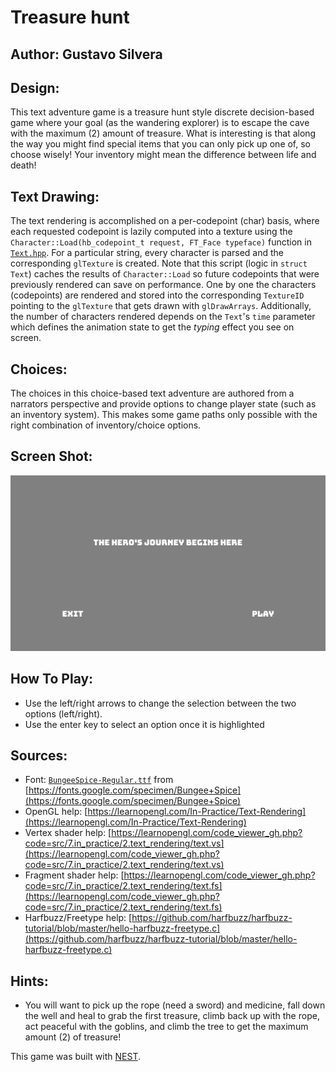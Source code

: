 # Treasure hunt

## Author: Gustavo Silvera

## Design: 
This text adventure game is a treasure hunt style discrete decision-based game where your goal (as the wandering explorer) is to escape the cave with the maximum (2) amount of treasure. What is interesting is that along the way you might find special items that you can only pick up one of, so choose wisely! Your inventory might mean the difference between life and death!

## Text Drawing: 
The text rendering is accomplished on a per-codepoint (char) basis, where each requested codepoint is lazily computed into a texture using the `Character::Load(hb_codepoint_t request, FT_Face typeface)` function in [`Text.hpp`](Text.hpp). For a particular string, every character is parsed and the corresponding `glTexture` is created. Note that this script (logic in `struct Text`) caches the results of `Character::Load` so future codepoints that were previously rendered can save on performance. One by one the characters (codepoints) are rendered and stored into the corresponding `TextureID` pointing to the `glTexture` that gets drawn with `glDrawArrays`. Additionally, the number of characters rendered depends on the `Text`'s `time` parameter which defines the animation state to get the *typing* effect you see on screen. 

## Choices: 
The choices in this choice-based text adventure are authored from a narrators perspective and provide options to change player state (such as an inventory system). This makes some game paths only possible with the right combination of inventory/choice options. 

## Screen Shot:

![Screen Shot](screenshot.png)

## How To Play:

- Use the left/right arrows to change the selection between the two options (left/right). 
- Use the enter key to select an option once it is highlighted

## Sources:
- Font: [`BungeeSpice-Regular.ttf`](dist/BungeeSpice-Regular.ttf) from [https://fonts.google.com/specimen/Bungee+Spice](https://fonts.google.com/specimen/Bungee+Spice)
- OpenGL help: [https://learnopengl.com/In-Practice/Text-Rendering](https://learnopengl.com/In-Practice/Text-Rendering)
- Vertex shader help: [https://learnopengl.com/code_viewer_gh.php?code=src/7.in_practice/2.text_rendering/text.vs](https://learnopengl.com/code_viewer_gh.php?code=src/7.in_practice/2.text_rendering/text.vs)
- Fragment shader help: [https://learnopengl.com/code_viewer_gh.php?code=src/7.in_practice/2.text_rendering/text.fs](https://learnopengl.com/code_viewer_gh.php?code=src/7.in_practice/2.text_rendering/text.fs)
- Harfbuzz/Freetype help: [https://github.com/harfbuzz/harfbuzz-tutorial/blob/master/hello-harfbuzz-freetype.c](https://github.com/harfbuzz/harfbuzz-tutorial/blob/master/hello-harfbuzz-freetype.c)


## Hints:
- You will want to pick up the rope (need a sword) and medicine, fall down the well and heal to grab the first treasure, climb back up with the rope, act peaceful with the goblins, and climb the tree to get the maximum amount (2) of treasure!

This game was built with [NEST](NEST.md).

